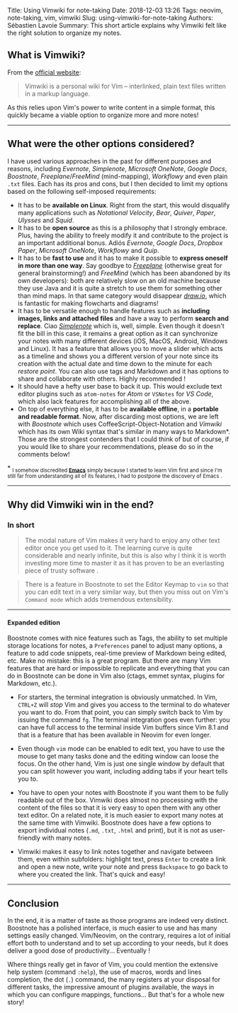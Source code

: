 Title: Using Vimwiki for note-taking
Date: 2018-12-03 13:26
Tags: neovim, note-taking, vim, vimwiki
Slug: using-vimwiki-for-note-taking
Authors: Sébastien Lavoie
Summary: This short article explains why Vimwiki felt like the right solution to organize my notes.

## What is Vimwiki?

From the [official website](https://vimwiki.github.io/):
> Vimwiki is a personal wiki for Vim – interlinked, plain text files written in a markup language.

As this relies upon Vim's power to write content in a simple format, this quickly became a viable option to organize more and more notes!

----

## What were the other options <span style="white-space:nowrap">considered?</span>

I have used various approaches in the past for different purposes and reasons, including *Evernote*, *Simplenote*, *Microsoft OneNote*, *Google Docs*, *Boostnote*, *Freeplane*/*FreeMind* (mind-mapping), *Workflowy* and even plain `.txt` files. Each has its pros and cons, but I then decided to limit my options based on the following self-imposed requirements:

- It has to be **available on Linux**. Right from the start, this would disqualify many applications such as *Notational Velocity*, *Bear*, *Quiver*, *Paper*, *Ulysses* and *Squid*.
- It has to be **open source** as this is a philosophy that I strongly embrace. Plus, having the ability to freely modify it and contribute to the project is an important additional bonus. Adiós *Evernote*, *Google Docs*, *Dropbox Paper*, *Microsoft OneNote*, *Workflowy* and *Quip*.
- It has to be **fast to use** and it has to make it possible to **express oneself in more than one way**. Say goodbye to *[Freeplane](https://www.freeplane.org)* (otherwise great for general brainstorming!) and *FreeMind* (which has been abandoned by its own developers): both are relatively slow on an old machine because they use Java and it is quite a stretch to use them for something other than mind maps. In that same category would disappear *[draw.io](https://www.draw.io/)*, which is fantastic for making flowcharts and diagrams!
- It has to be versatile enough to handle features such as **including images, links and attached files** and have a way to perform **search and replace**. Ciao *[Simplenote](https://simplenote.com/)* which is, well, simple. Even though it doesn't fit the bill in this case, it remains a great option as it can synchronize your notes with many different devices (iOS, MacOS, Android, Windows and Linux). It has a feature that allows you to move a slider which acts as a timeline and shows you a different version of your note since its creation with the actual date and time down to the minute for each *restore point*. You can also use tags and Markdown and it has options to share and collaborate with others. Highly recommended <i class="fas fa-grin-alt"></i>!
- It should have a hefty user base to back it up. This would exclude text editor plugins such as `atom-notes` for *Atom* or `VSNotes` for *VS Code*, which also lack features for accomplishing all of the above.
- On top of everything else, it has to be **available offline**, in a **portable and readable format**. Now, after discarding most options, we are left with *Boostnote* which uses CoffeeScript-Object-Notation and *Vimwiki* which has its own Wiki syntax that's similar in many ways to Markdown\*. Those are the strongest contenders that I could think of but of course, if you would like to share your recommendations, please do so in the comments below!

\* <sub>I somehow discredited **[Emacs](https://www.gnu.org/software/emacs)** simply because I started to learn Vim first and since I'm still far from understanding all of its features, I had to postpone the discovery of Emacs <i class="fas fa-grin-beam"></i>.</sub> 

----

## Why did Vimwiki win in the end?

### In short
> The modal nature of Vim makes it very hard to enjoy any other text editor once you get used to it. The learning curve is quite considerable and nearly infinite, but this is also why I think it is worth investing more time to master it as it has proven to be an everlasting piece of trusty software <i class="fas fa-thumbs-up"></i>.

> There is a feature in Boostnote to set the Editor Keymap to `vim` so that you can edit text in a very similar way, but then you miss out on Vim's `Command mode` which adds tremendous extensibility.

---

#### Expanded edition

Boostnote comes with nice features such as Tags, the ability to set multiple storage locations for notes, a `Preferences` panel to adjust many options, a feature to add code snippets, real-time preview of Markdown being edited, etc. Make no mistake: this is a great program. But there are many Vim features that are hard or impossible to replicate and everything that you can do in Boostnote can be done in Vim also (ctags, emmet syntax, plugins for Markdown, etc.).

- For starters, the terminal integration is obviously unmatched. In Vim, `CTRL+Z` will _stop_ Vim and gives you access to the terminal to do whatever you want to do. From that point, you can simply switch back to Vim by issuing the command `fg`. The terminal integration goes even further: you can have full access to the terminal inside Vim buffers since Vim 8.1 and that is a feature that has been available in Neovim for even longer.

- Even though `vim` mode can be enabled to edit text, you have to use the mouse to get many tasks done and the editing window can loose the focus. On the other hand, Vim is just one single window by default that you can split however you want, including adding tabs if your heart tells you to.

- You have to open your notes with Boostnote if you want them to be fully readable out of the box. Vimwiki does almost no processing with the content of the files so that it is very easy to open them with any other text editor. On a related note, it is much easier to export many notes at the same time with Vimwiki. Boostnote does have a few options to export individual notes (`.md`, `.txt`, `.html` and print), but it is not as user-friendly with many notes.

- Vimwiki makes it easy to link notes together and navigate between them, even within subfolders: highlight text, press `Enter` to create a link and open a new note, write your note and press `Backspace` to go back to where you created the link. That's quick and easy!

----

## Conclusion

In the end, it is a matter of taste as those programs are indeed very distinct. Boostnote has a polished interface, is much easier to use and has many settings easily changed. Vim/Neovim, on the contrary, requires a lot of initial effort both to understand and to set up according to your needs, but it does deliver a good dose of productivity... Eventually <i class="fas fa-laugh-beam"></i>!

Where things really get in favor of Vim, you could mention the extensive help system (command `:help`), the use of macros, words and lines completion, the dot (`.`) command, the many registers at your disposal for different tasks, the impressive amount of plugins available, the ways in which you can configure mappings, functions... But that's for a whole new story!
